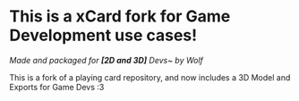 # This is a xCard fork for Game Development use cases!
_Made and packaged for **[2D and 3D]** Devs~ by Wolf_
 
This is a fork of a playing card repository, and now includes a 3D Model and Exports for Game Devs :3
